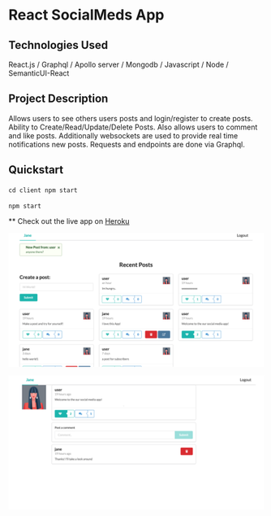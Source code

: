 
# React SocialMeds App

## Technologies Used
React.js / Graphql / Apollo server / Mongodb / Javascript / Node / SemanticUI-React

## Project Description 
Allows users to see others users posts and login/register to create posts. Ability to Create/Read/Update/Delete Posts.  Also allows users to comment and like posts.  Additionally websockets are used to provide real time notifications new posts. Requests and endpoints are done via Graphql.

## Quickstart

`cd client npm start`

`npm start`

** Check out the live app on [Heroku](https://react-socialmeds-client.herokuapp.com/)

![homepage](client/public/home_page.png)

![singlepost](client/public/single_page.png)